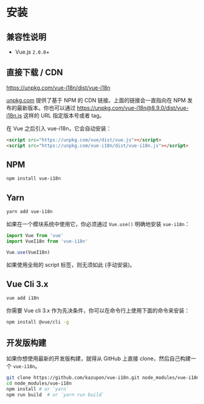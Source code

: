 # 安装

## 兼容性说明

- Vue.js `2.0.0`+

## 直接下载 / CDN

<https://unpkg.com/vue-i18n/dist/vue-i18n>

[unpkg.com](https://unpkg.com) 提供了基于 NPM 的 CDN 链接。上面的链接会一直指向在 NPM 发布的最新版本。你也可以通过 <https://unpkg.com/vue-i18n@8.9.0/dist/vue-i18n.js> 这样的 URL 指定版本号或者 tag。

在 Vue 之后引入 vue-i18n，它会自动安装：


```html
<script src="https://unpkg.com/vue/dist/vue.js"></script>
<script src="https://unpkg.com/vue-i18n/dist/vue-i18n.js"></script>
```

## NPM

```sh
npm install vue-i18n
```

## Yarn

```sh
yarn add vue-i18n
```

如果在一个模块系统中使用它，你必须通过 `Vue.use()` 明确地安装 `vue-i18n`：


```javascript
import Vue from 'vue'
import VueI18n from 'vue-i18n'

Vue.use(VueI18n)
```

如果使用全局的 script 标签，则无须如此 (手动安装)。

## Vue Cli 3.x

```sh
vue add i18n
```

你需要 Vue cli 3.x 作为先决条件，你可以在命令行上使用下面的命令来安装：

```sh
npm install @vue/cli -g
```

## 开发版构建

如果你想使用最新的开发版构建，就得从 GitHub 上直接 clone，然后自己构建一个 `vue-i18n`。

```sh
git clone https://github.com/kazupon/vue-i18n.git node_modules/vue-i18n
cd node_modules/vue-i18n
npm install # or `yarn`
npm run build  # or `yarn run build`
```
